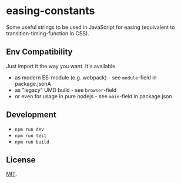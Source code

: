# easing-constants
Some useful strings to be used in JavaScript for easing (equivalent to transition-timing-function in CSS).

## Env Compatibility
Just import it the way you want. It's available 
- as modern ES-module (e.g. webpack) - see `module`-field in package.jsonA
- as "legacy" UMD build - see `browser`-field
- or even for usage in pure nodejs - see `main`-field in package.json


## Development 
- `npm run dev`
- `npm run test`
- `npm run build`

## License
[MIT](LICENSE).
